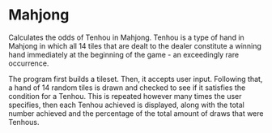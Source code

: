 # Mahjong
Calculates the odds of Tenhou in Mahjong. Tenhou is a type of hand in Mahjong in which all 14 tiles that are dealt to the dealer constitute a winning hand immediately at the beginning of the game - an exceedingly rare occurrence.

The program first builds a tileset. Then, it accepts user input. Following that, a hand of 14 random tiles is drawn and checked to see if it satisfies the condition for a Tenhou.  This is repeated however many times the user specifies, then each Tenhou achieved is displayed, along with the total number achieved and the percentage of the total amount of draws that were Tenhous.
